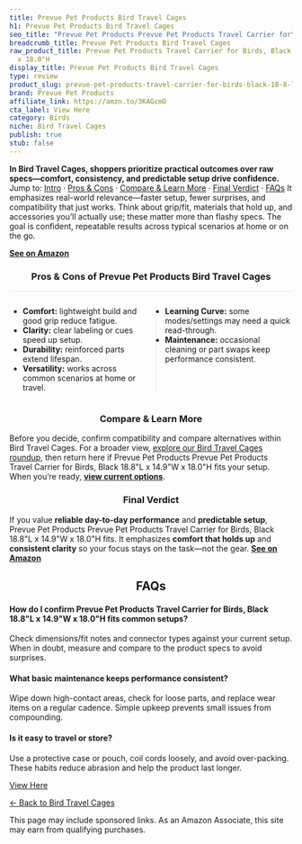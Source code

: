 ```yaml
---
title: Prevue Pet Products Bird Travel Cages
h1: Prevue Pet Products Bird Travel Cages
seo_title: "Prevue Pet Products Prevue Pet Products Travel Carrier for\u2026"
breadcrumb_title: Prevue Pet Products Bird Travel Cages
raw_product_title: Prevue Pet Products Travel Carrier for Birds, Black 18.8"L x 14.9"W
  x 18.0"H
display_title: Prevue Pet Products Bird Travel Cages
type: review
product_slug: prevue-pet-products-travel-carrier-for-birds-black-18-8-l-x-14-9-w-x-18-0-h
brand: Prevue Pet Products
affiliate_link: https://amzn.to/3KAGcmO
cta_label: View Here
category: Birds
niche: Bird Travel Cages
publish: true
stub: false
---
```


<div id="intro" class="full-width"><p><strong>In Bird Travel Cages, shoppers prioritize practical outcomes over raw specs&mdash;comfort, consistency, and predictable setup drive confidence.</strong> Jump to: <a href="#intro">Intro</a> · <a href="#pros-cons">Pros &amp; Cons</a> · <a href="#compare-more">Compare &amp; Learn More</a> · <a href="#verdict">Final Verdict</a> · <a href="#faqs">FAQs</a> It emphasizes real-world relevance&mdash;faster setup, fewer surprises, and compatibility that just works. Think about grip/fit, materials that hold up, and accessories you’ll actually use; these matter more than flashy specs. The goal is confident, repeatable results across typical scenarios at home or on the go.</p><p><a href="https://amzn.to/3KAGcmO" rel="nofollow sponsored noopener" target="_blank"><strong>See on Amazon</strong></a></p></div>
<h3 id="pros-cons" style="text-align:center;">Pros &amp; Cons of Prevue Pet Products Bird Travel Cages</h3>
<div class="pc-grid" style="display:grid;grid-template-columns:1fr 1fr;gap:16px;border-top:1px solid #e5e7eb;padding-top:12px;">
  <ul>
    <li><strong>Comfort:</strong> lightweight build and good grip reduce fatigue.</li>
    <li><strong>Clarity:</strong> clear labeling or cues speed up setup.</li>
    <li><strong>Durability:</strong> reinforced parts extend lifespan.</li>
    <li><strong>Versatility:</strong> works across common scenarios at home or travel.</li>
  </ul>
  <ul style="border-left:1px solid #e5e7eb;padding-left:16px;">
    <li><strong>Learning Curve:</strong> some modes/settings may need a quick read-through.</li>
    <li><strong>Maintenance:</strong> occasional cleaning or part swaps keep performance consistent.</li>
  </ul>
</div>


<h3 id="compare-more" style="text-align:center;">Compare &amp; Learn More</h3>
<p>Before you decide, confirm compatibility and compare alternatives within Bird Travel Cages. For a broader view, <a href="#">explore our Bird Travel Cages roundup</a>, then return here if Prevue Pet Products Prevue Pet Products Travel Carrier for Birds, Black 18.8"L x 14.9"W x 18.0"H fits your setup. When you’re ready, <a href="https://amzn.to/3KAGcmO" rel="nofollow sponsored noopener" target="_blank"><strong>view current options</strong></a>.</p>

<h3 id="verdict" style="text-align:center;">Final Verdict</h3>
<p>If you value <strong>reliable day-to-day performance</strong> and <strong>predictable setup</strong>, Prevue Pet Products Prevue Pet Products Travel Carrier for Birds, Black 18.8"L x 14.9"W x 18.0"H fits. It emphasizes <strong>comfort that holds up</strong> and <strong>consistent clarity</strong> so your focus stays on the task&mdash;not the gear. <a href="https://amzn.to/3KAGcmO" rel="nofollow sponsored noopener" target="_blank"><strong>See on Amazon</strong></a></p>

<h2 id="faqs" style="text-align:center;">FAQs</h2>
<h4><strong>How do I confirm Prevue Pet Products Travel Carrier for Birds, Black 18.8"L x 14.9"W x 18.0"H fits common setups?</strong></h4>
<p>Check dimensions/fit notes and connector types against your current setup. When in doubt, measure and compare to the product specs to avoid surprises.</p>
<h4><strong>What basic maintenance keeps performance consistent?</strong></h4>
<p>Wipe down high-contact areas, check for loose parts, and replace wear items on a regular cadence. Simple upkeep prevents small issues from compounding.</p>
<h4><strong>Is it easy to travel or store?</strong></h4>
<p>Use a protective case or pouch, coil cords loosely, and avoid over-packing. These habits reduce abrasion and help the product last longer.</p>

<p><a class="btn" href="https://amzn.to/3KAGcmO" target="_blank" rel="nofollow sponsored noopener">View Here</a></p>
<p><a href="/roundups/birds/bird-travel-cages/">← Back to Bird Travel Cages</a></p>
<aside class="disclosure">This page may include sponsored links. As an Amazon Associate, this site may earn from qualifying purchases.</aside>
